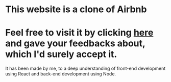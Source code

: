 # This website is a clone of Airbnb
# Feel free to visit it by clicking <a href="https://airbnb-by-rushin.netlify.app/"> here </a> and gave your feedbacks about, which I'd surely accept it.
It has been made by me, to a deep understanding of front-end development using React and back-end development using Node.
